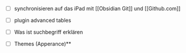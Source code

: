 - [ ] synchronisieren auf das iPad mit [[Obsidian Git]]  und [[Github.com]]

- [ ] plugin advanced tables 

- [ ] Was ist suchbegriff erklären 
- [ ] Themes (Apperance)**